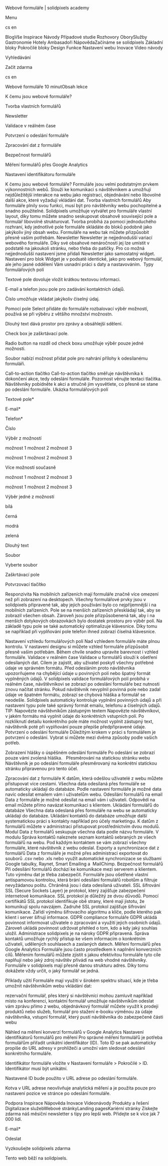 <p>Webové formuláře | solidpixels academy</p>
<p>Menu</p>
<p>cs en</p>
<p>BlogVše Inspirace Návody Případové studie Rozhovory OborySlužby Gastronomie Hotely Ambasadoři NápovědaZačínáme se solidpixels Základní bloky Pokročilé bloky Design Funkce Nastavení webu Inovace Video návody</p>
<p>Vyhledávání</p>
<p>Začít zdarma</p>
<p>cs en</p>
<p>Webové formuláře
10 minutObsah lekce</p>
<p>K čemu jsou webové formuláře?</p>
<p>Tvorba vlastních formulářů</p>
<p>Newsletter</p>
<p>Validace v reálném čase</p>
<p>Potvrzení o odeslání formuláře</p>
<p>Zpracování dat z formuláře</p>
<p>Bezpečnost formulářů</p>
<p>Měření formulářů přes Google Analytics</p>
<p>Nastavení identifikátoru formuláře</p>
<p>K čemu jsou webové formuláře?
Formuláře jsou velmi podstatným prvkem výkonnostních webů. Slouží ke komunikaci s návštěvníkem a umožňují nejdůležitější interakce na webu jako registraci, objednávání nebo libovolné další akce, které vyžadují vkládání dat.
Tvorba vlastních formulářů
Aby formuláře plnily svou funkci, musí být pro návštěvníky webu pochopitelné a snadno použitelné. Solidpixels umožňuje vytvářet pro formuláře vlastní layout, díky tomu můžete snadno seskupovat obsahově související pole a formulář libovolně strukturovat.
Tvorba probíhá za pomoci jednoduchého rozhraní, kdy jednotlivé pole formuláře skládáte do bloků podobně jako jakýkoliv jiný obsah webu. Formuláře na webu tak můžete přizpůsobit přesně vašim potřebám.
Newsletter
Newsletter je nejjednodušší variací webového formuláře. Díky své obsahové nenáročnosti jej lze umístit v podstatě na jakoukoli stránku, nebo třeba do patičky.
Pro co možná nejjednodušší nastavení jsme přidali Newsletter jako samostatný widget. 
Nastavení pro blok Widget je v podsatě identické, jako pro webový formulář, ale jeho jasné oddělení Vám usnadní práci s daty a nastavováním. 
Typy formulářových polí</p>
<p>Textové pole dovoluje vložit krátkou textovou informaci.</p>
<p>E-mail a telefon jsou pole pro zadávání kontaktních údajů.</p>
<p>Číslo umožňuje vkládat jakýkoliv číselný údaj.</p>
<p>Pomocí pole Select přidáte do formuláře rozbalovací výběr možností, používá se při výběru z většího množství možnostn.</p>
<p>Dlouhý text dává prostor pro zprávy a obsáhlejší sdělení.</p>
<p>Check box je zaškrtávací pole.</p>
<p>Radio button na rozdíl od check boxu umožňuje výběr pouze jedné možnosti.</p>
<p>Soubor nabízí možnost přidat pole pro nahrání přílohy k odesílanému formuláři.</p>
<p>Call-to-action tlačítko
Call-to-action tlačítko směřuje návštěvníka k dokončení akce, tedy odeslání formuláře. Pozornost věnujte textaci tlačítka. Návštěvníky pobídněte k akci a stručně jim vysvětlete, co přesně se stane po odeslání formuláře.
Ukázka formulářových polí</p>
<p>Textové pole*</p>
<p>E-mail*</p>
<p>Telefon*</p>
<p>Číslo</p>
<p>Výběr z možností</p>
<p>možnost 1
možnost 2
možnost 3</p>
<p>možnost 1
možnost 2
možnost 3</p>
<p>Více možností současně</p>
<p>možnost 1
možnost 2
možnost 3</p>
<p>možnost 1
možnost 2
možnost 3</p>
<p>Výběr jedné z možností</p>
<p>​bílá </p>
<p>​černá</p>
<p>​modrá</p>
<p>​zelená</p>
<p>Dlouhý text</p>
<p>Soubor</p>
<p>Vyberte soubor</p>
<p>​Zaškrtávací pole</p>
<p>Potvrzovací tlačítko</p>
<p>Responzivita
Na mobilních zařízeních mají formuláře značně více omezení než při zobrazení na desktopech. Všechny formulářové prvky jsou v solidpixels připravené tak, aby jejich používání bylo co nejpříjemnější i na mobilních zařízeních.
Pole se na menších zařízeních přeskládají tak, aby se zobrazil všechen obsah. Zároveň jsou pole přizpůsobenená tak, aby i na menších dotykových obrazovkách bylo dostatek prostoru pro výběr polí. Na základě typu pole se také automatický optimalizuje klávesnice. Díky tomu se například při vyplňování pole telefon ihned zobrazí číselná klávesnice.</p>
<p>Nastavení vzhledu formulářových polí
Nad vzhledem formuláře máte plnou kontrolu. V nastavení designu si můžete vzhled formuláře přizpůsobit přesně vašim potřebám. Během chvíle snadno upravíte barevnost i vzhled formuláře.
Validace v reálném čase
Validace u formulářů slouží k ošetření odesílaných dat. Cílem je zajistit, aby uživatel poskytl všechny potřebné údaje ve správném formátu. Před odesláním proto návštěvníka upozorňujeme na chybějící údaje u povinných polí nebo špatný formát vyplněných údajů.
V solidpixels validace formulářových polí probíhá v reálném čase, návštěvníkovi se zobrazí po odeslání formuláře bez nutnosti znovu načítat stránku. Pokud návštěvník nevyplnil povinná pole nebo zadal údaje ve špatném formátu, zobrazí se chybová hláška a formulář se neodešle. Solidpixels automaticky kontroluje vyplnění povinných údajů a při nastavení typu pole také správný formát emailu, telefonu a číselných údajů.
TIP: Napovězte návštěvníkům zástupným textem
Napovězte návštěvníkovi, v jakém formátu má vyplnit údaje do konkrétních vstupních polí. Po rozkliknutí detailu konkrétního pole máte možnost vyplnit zástupný text, návštěvník poté při vyplňování pouze přepíše předpřipravené údaje.
Potvrzení o odeslání formuláře
Důležitým krokem v práci s formulářem je potvrzení o odeslání. Vybrat si můžete mezi dvěma způsoby podle vašich potřeb.</p>
<p>Zobrazení hlášky o úspěšném odeslání formuláře
    Po odeslání se zobrazí pouze vámi zvolená hláška.
     
Přesměrování na statickou stránku webu
    Návštěvník je po odeslání formuláře přesměrovaný na konkrétní statickou stránku připravenou pro tento účel.</p>
<p>Zpracování dat z formuláře
K datům, která odešlou uživatelé z webu můžete přistupovat více cestami. Všechna data odesílaná přes formuláře se automaticky ukládají do databáze. Podle nastavení formuláře je možné data navíc odesílat emailem vám i uživatelům webu.
Odesílání formulářů na email
Data z formuláře je možné odesílat na email vám i uživateli. Odpovědí na email můžete přímo navázat komunikaci s klientem.
Ukládání formulářů do databáze
Všechna data odeslaná přes formuláře na webu se automaticky ukládají do databáze. Ukládání kontaktů do databáze umožňuje další systematickou práci s kontakty například pro účely marketingu.
K datům z formulářů můžete v administraci přistupovat prostřednictvím dvou modulů. Modul Data z formulářů seskupuje všechna data podle názvu formuláře. V modulu Správa kontaktů naleznete seznam kontaktů sebraných ze všech formulářů na webu. Pod každým kontaktem se vám zobrazí všechny formuláře, které návštěvník z webu odeslal.
Exporty a synchronizace dat z formulářů
Data z formuláře je možné přes administraci exportovat do souborů .csv nebo .xls nebo využít automatické synchronizace se službami Google tabulky, Raynet, Smart Emailing a  MailChimp.
Bezpečnost formulářů
Při odesílání formulářů dochází ke komunikace mezi serverem a klientem. Tuto výměnu dat je třeba zabezpečit. Formuláře jsou ošetřené vlastní antispamovou kontrolou, která brání odesílání formulářů robotům a filtruje nevyžádanou poštu. Chráněná jsou i data odesílaná uživateli.
SSL šifrování
SSL (Secure Sockets Layer) je protokol, který zajišťuje zabezpečení internetové komunikace. SSL protokol je důležitý ze dvou důvodů. Pomocí certifikátů SSL protokol identifikuje obě strany, které mají jistotu, že komunikují spolu navzájem. Zadruhé SSL protokol zajišťuje šifrování komunikace. Zařídí výměnu šifrovacího algoritmu a klíče, podle kterého pak klient i server šifrují informace.
GDPR compliance formuláře
GDPR ukládá povinnost informovat uživatele o zpracování a využití jejich osobních údajů. Zároveň ukládá povinnost udržovat přehled o tom, kdo a kdy jaký souhlas uložil. Administrace solidpixels je na nároky GDPR připravená. Správa kontaktů umožňuje rychlý přístup ke všem informacím o konkrétním uživateli, udělených souhlasech a zaslaných datech.
Měření formulářů přes Google Analytics
Formuláře jsou často prostředkem k naplnění konverzních cílů. Měřením formulářů můžete zjistit s jakou efektivitou formuláře tyto cíle naplňují nebo jaký zdroj návštěv přivádí na web vhodné návštěvníky. Formuláře v solidpixels mají přesně danou strukturu adres. Díky tomu dokážete vždy určit, o jaký formulář se jedná.</p>
<p>Příklady užití
Formuláře mají využití v širokém spektru situací, kde je třeba umožnit návštěvníkům webu vkládání dat:</p>
<p>rezervační formulář, přes který si návštěvníci mohou zamluvit například místo na konferenci,
kontaktní formulář umožňuje návštěvníkům odeslat vám zprávu přímo z webu,
objednávkový formulář můžete využít k prodeji produktů nebo služeb,
formulář pro stažení e-booku výměnou za údaje návštěvníka,
vstupní formulář, který pustí návštěvníka do zabezpečené části webu</p>
<p>Náhled na měření konverzí formulářů v Google Analytics
Nastavení identifikátorů formulářů pro měření
Pro správné měření formulářů je potřeba formulářům přiřadit unikátní identifikátor (ID). Toto ID se pak automaticky propíše do URL adresy v prohlížeči a umožní vám sledovat odeslání konkrétního formuláře. </p>
<p>Identifikátor formuláře vložíte v Nastavení formuláře &gt; Pokročilé &gt; ID. Identifikátor musí být unikátní. </p>
<p>Nastavené ID bude použito v URL adrese po odeslání formuláře.</p>
<p>Kotva v URL adrese neovlivňuje analytická měření a je použita pouze pro nastavení pozice ve stránce po odeslání formuláře.</p>
<p>Podpora
 Inspirace
Nápověda
Inovace
Videonávody
 Produkty a řešení
 Digitalizace služebWebové stránkyLanding pagesKariérní stránky Získejte zdarma náš měsíční newsletter s tipy pro lepší web. Přidejte se k více jak 7 000 lidí.</p>
<p>E-mail*</p>
<p>Odeslat</p>
<p>Vyzkoušejte solidpixels zdarma</p>
<p>Tento web běží na solidpixels.</p>